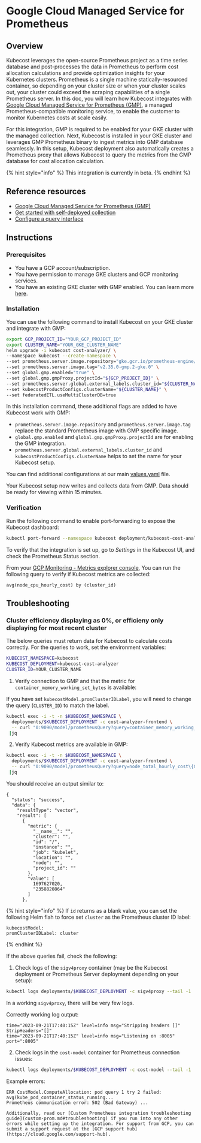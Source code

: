 # Google Cloud Managed Service for Prometheus

## Overview

Kubecost leverages the open-source Prometheus project as a time series database and post-processes the data in Prometheus to perform cost allocation calculations and provide optimization insights for your Kubernetes clusters. Prometheus is a single machine statically-resourced container, so depending on your cluster size or when your cluster scales out, your cluster could exceed the scraping capabilities of a single Prometheus server. In this doc, you will learn how Kubecost integrates with [Google Cloud Managed Service for Prometheus (GMP)](https://cloud.google.com/stackdriver/docs/managed-prometheus), a managed Prometheus-compatible monitoring service, to enable the customer to monitor Kubernetes costs at scale easily.

For this integration, GMP is required to be enabled for your GKE cluster with the managed collection. Next, Kubecost is installed in your GKE cluster and leverages GMP Prometheus binary to ingest metrics into GMP database seamlessly. In this setup, Kubecost deployment also automatically creates a Prometheus proxy that allows Kubecost to query the metrics from the GMP database for cost allocation calculation.

{% hint style="info" %}
This integration is currently in beta.
{% endhint %}

## Reference resources

* [Google Cloud Managed Service for Prometheus (GMP)](https://cloud.google.com/stackdriver/docs/managed-prometheus)
* [Get started with self-deployed collection](https://cloud.google.com/stackdriver/docs/managed-prometheus/setup-unmanaged)
* [Configure a query interface](https://cloud.google.com/stackdriver/docs/managed-prometheus/query)

## Instructions

### Prerequisites

* You have a GCP account/subscription.
* You have permission to manage GKE clusters and GCP monitoring services.
* You have an existing GKE cluster with GMP enabled. You can learn more [here](https://cloud.google.com/stackdriver/docs/managed-prometheus/setup-managed#enable-mgdcoll-gke).

### Installation

You can use the following command to install Kubecost on your GKE cluster and integrate with GMP:

```bash
export GCP_PROJECT_ID="YOUR_GCP_PROJECT_ID"
export CLUSTER_NAME="YOUR_GKE_CLUSTER_NAME"
helm upgrade -i kubecost cost-analyzer/ \
--namespace kubecost --create-namespace \
--set prometheus.server.image.repository="gke.gcr.io/prometheus-engine/prometheus" \
--set prometheus.server.image.tag="v2.35.0-gmp.2-gke.0" \
--set global.gmp.enabled="true" \
--set global.gmp.gmpProxy.projectId="${GCP_PROJECT_ID}" \
--set prometheus.server.global.external_labels.cluster_id="${CLUSTER_NAME}" \
--set kubecostProductConfigs.clusterName="${CLUSTER_NAME}" \
--set federatedETL.useMultiClusterDB=true
```

In this installation command, these additional flags are added to have Kubecost work with GMP:

* `prometheus.server.image.repository` and `prometheus.server.image.tag` replace the standard Prometheus image with GMP specific image.
* `global.gmp.enabled` and `global.gmp.gmpProxy.projectId` are for enabling the GMP integration.
* `prometheus.server.global.external_labels.cluster_id` and `kubecostProductConfigs.clusterName` helps to set the name for your Kubecost setup.

You can find additional configurations at our main [values.yaml](https://github.com/kubecost/cost-analyzer-helm-chart/blob/develop/cost-analyzer/values.yaml) file.

Your Kubecost setup now writes and collects data from GMP. Data should be ready for viewing within 15 minutes.

### Verification

Run the following command to enable port-forwarding to expose the Kubecost dashboard:

```bash
kubectl port-forward --namespace kubecost deployment/kubecost-cost-analyzer 9090
```

To verify that the integration is set up, go to _Settings_ in the Kubecost UI, and check the Prometheus Status section.

From your [GCP Monitoring - Metrics explorer console](https://console.cloud.google.com/monitoring/metrics-explorer), You can run the following query to verify if Kubecost metrics are collected:

```
avg(node_cpu_hourly_cost) by (cluster_id)
```

## Troubleshooting

### Cluster efficiency displaying as 0%, or efficieny only displaying for most recent cluster

The below queries must return data for Kubecost to calculate costs correctly. For the queries to work, set the environment variables:

```bash
KUBECOST_NAMESPACE=kubecost
KUBECOST_DEPLOYMENT=kubecost-cost-analyzer
CLUSTER_ID=YOUR_CLUSTER_NAME
```

1. Verify connection to GMP and that the metric for `container_memory_working_set_bytes` is available:

If you have set `kubecostModel.promClusterIDLabel`, you will need to change the query (`CLUSTER_ID`) to match the label.

```bash
kubectl exec -i -t -n $KUBECOST_NAMESPACE \
  deployments/$KUBECOST_DEPLOYMENT -c cost-analyzer-frontend \
  -- curl "0:9090/model/prometheusQuery?query=container_memory_working_set_bytes\{CLUSTER_ID=\"$CLUSTER_ID\"\}" \
 |jq
```

2. Verify Kubecost metrics are available in GMP:

```bash
kubectl exec -i -t -n $KUBECOST_NAMESPACE \
  deployments/$KUBECOST_DEPLOYMENT -c cost-analyzer-frontend \
  -- curl "0:9090/model/prometheusQuery?query=node_total_hourly_cost\{CLUSTER_ID=\"$CLUSTER_ID\"\}" \
 |jq
```

You should receive an output similar to:

```
{
  "status": "success",
  "data": {
    "resultType": "vector",
    "result": [
      {
        "metric": {
          "__name__": "",
          "cluster": "",
          "id": "/",
          "instance": "",
          "job": "kubelet",
          "location": "",
          "node": "",
          "project_id": ""
        },
        "value": [
          1697627020,
          "2358820864"
        ]
      },
```

{% hint style="info" %}
If `id` returns as a blank value, you can set the following Helm flah to force set `cluster` as the Prometheus cluster ID label:

```
kubecostModel:
promClusterIDLabel: cluster
```
{% endhint %}

If the above queries fail, check the following:

1. Check logs of the `sigv4proxy` container (may be the Kubecost deployment or Prometheus Server deployment depending on your setup):

```bash
kubectl logs deployments/$KUBECOST_DEPLOYMENT -c sigv4proxy --tail -1
```

In a working `sigv4proxy`, there will be very few logs.

Correctly working log output:

```log
time="2023-09-21T17:40:15Z" level=info msg="Stripping headers []" StripHeaders="[]"
time="2023-09-21T17:40:15Z" level=info msg="Listening on :8005" port=":8005"
```

2. Check logs in the `cost-model` container for Prometheus connection issues:

```bash
kubectl logs deployments/$KUBECOST_DEPLOYMENT -c cost-model --tail -1 |grep -i err
```

Example errors:

```log
ERR CostModel.ComputeAllocation: pod query 1 try 2 failed: avg(kube_pod_container_status_running...
Prometheus communication error: 502 (Bad Gateway) ...

Additionally, read our [Custom Prometheus integration troubleshooting guide](custom-prom.md#troubleshooting) if you run into any other errors while setting up the integration. For support from GCP, you can submit a support request at the [GCP support hub](https://cloud.google.com/support-hub).
